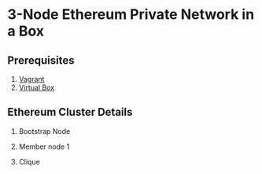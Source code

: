 # 3-Node Ethereum Private Network in a Box

## Prerequisites

1. [Vagrant](https://www.vagrantup.com/)
2. [Virtual Box](https://www.virtualbox.org/)

## Ethereum Cluster Details

1. Bootstrap Node

2. Member node 1

3. Clique
